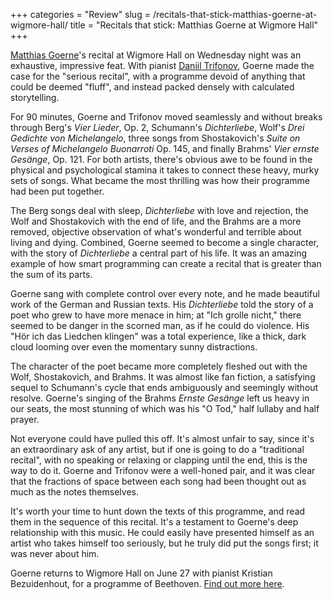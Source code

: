 +++
categories = "Review"
slug = /recitals-that-stick-matthias-goerne-at-wigmore-hall/
title = "Recitals that stick: Matthias Goerne at Wigmore Hall"
+++

[Matthias Goerne](/scene/people/matthias-goerne/)'s recital at Wigmore Hall on Wednesday night was an exhaustive, impressive feat. With pianist [Daniil Trifonov](http://daniiltrifonov.com/), Goerne made the case for the "serious recital", with a programme devoid of anything that could be deemed "fluff", and instead packed densely with calculated storytelling.

For 90 minutes, Goerne and Trifonov moved seamlessly and without breaks through Berg's  *Vier Lieder*, Op. 2, Schumann's *Dichterliebe*, Wolf's *Drei Gedichte von Michelangelo*, three songs from Shostakovich's *Suite on Verses of Michelangelo Buonarroti* Op. 145, and finally Brahms' *Vier ernste Gesänge*, Op. 121. For both artists, there's obvious awe to be found in the physical and psychological stamina it takes to connect these heavy, murky sets of songs. What became the most thrilling was how their programme had been put together.

The Berg songs deal with sleep, *Dichterliebe* with love and rejection, the Wolf and Shostakovich with the end of life, and the Brahms are a more removed, objective observation of what's wonderful and terrible about living and dying. Combined, Goerne seemed to become a single character, with the story of *Dichterliebe* a central part of his life. It was an amazing example of how smart programming can create a recital that is greater than the sum of its parts.

Goerne sang with complete control over every note, and he made beautiful work of the German and Russian texts. His *Dichterliebe* told the story of a poet who grew to have more menace in him; at "Ich grolle nicht," there seemed to be danger in the scorned man, as if he could do violence. His "Hör ich das Liedchen klingen" was a total experience, like a thick, dark cloud looming over even the momentary sunny distractions. 

The character of the poet became more completely fleshed out with the Wolf, Shostakovich, and Brahms. It was almost like fan fiction, a satisfying sequel to Schumann's cycle that ends ambiguously and seemingly without resolve. Goerne's singing of the Brahms *Ernste Gesänge* left us heavy in our seats, the most stunning of which was his "O Tod," half lullaby and half prayer.

Not everyone could have pulled this off. It's almost unfair to say, since it's an extraordinary ask of any artist, but if one is going to do a "traditional recital", with no speaking or relaxing or clapping until the end, this is the way to do it. Goerne and Trifonov were a well-honed pair, and it was clear that the fractions of space between each song had been thought out as much as the notes themselves.

It's worth your time to hunt down the texts of this programme, and read them in the sequence of this recital. It's a testament to Goerne's deep relationship with this music. He could easily have presented himself as an artist who takes himself too seriously, but he truly did put the songs first; it was never about him.

Goerne returns to Wigmore Hall on June 27 with pianist Kristian Bezuidenhout, for a programme of Beethoven. [Find out more here](https://wigmore-hall.org.uk/whats-on/beethoven-201606271930).
